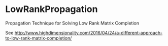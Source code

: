 # LowRankPropagation
Propagation Technique for Solving Low Rank Matrix Completion

See http://www.highdimensionality.com/2016/04/24/a-different-approach-to-low-rank-matrix-completion/
